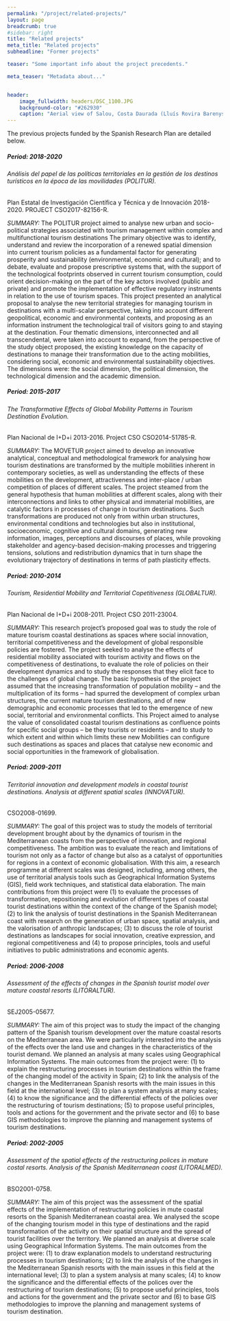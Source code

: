 ```yaml
---
permalink: "/project/related-projects/"
layout: page
breadcrumb: true
#sidebar: right
title: "Related projects"
meta_title: "Related projects"
subheadline: "Former projects"

teaser: "Some important info about the project precedents." 

meta_teaser: "Metadata about..."


header:
    image_fullwidth: headers/DSC_1100.JPG
    background-color: "#262930"
    caption: "Aerial view of Salou, Costa Daurada (Lluís Rovira Barenys/ revistacambrils.cat)"
---
```

 
The previous projects funded by the Spanish Research Plan are detailed below.

##### Period: 2018-2020  
###### Análisis del papel de las políticas territoriales en la gestión de los destinos turísticos en la época de las movilidades (POLITUR).  
Plan Estatal de Investigación Científica y Técnica y de Innovación 2018-2020. PROJECT CSO2017-82156-R.  

*SUMMARY:*
The POLITUR project aimed to analyse new urban and socio-political strategies associated with tourism management within complex and multifunctional tourism destinations The primary objective was to identify, understand and review the incorporation of a renewed spatial dimension into current tourism policies as a fundamental factor for generating prosperity and sustainability (environmental, economic and cultural); and to debate, evaluate and propose prescriptive systems that, with the support of the technological footprints observed in current tourism consumption, could orient decision-making on the part of the key actors involved (public and private) and promote the implementation of effective regulatory instruments in relation to the use of tourism spaces.
This project presented an analytical proposal to analyse the new territorial strategies for managing tourism in destinations with a multi-scalar perspective, taking into account different geopolitical, economic and environmental contexts, and proposing as an information instrument the technological trail of visitors going to and staying at the destination. Four thematic dimensions, interconnected and all transcendental, were taken into account to expand, from the perspective of the study object proposed, the existing knowledge on the capacity of destinations to manage their transformation due to the acting mobilities, considering social, economic and environmental sustainability objectives. The dimensions were: the social dimension, the political dimension, the technological dimension and the academic dimension.

##### Period: 2015-2017
###### The Transformative Effects of Global Mobility Patterns in Tourism Destination Evolution. 
Plan Nacional de I+D+i 2013-2016. Project CSO CSO2014-51785-R.

*SUMMARY:*
The MOVETUR project aimed to develop an innovative analytical, conceptual and methodological framework for analysing how tourism destinations are transformed by the multiple mobilities inherent in contemporary societies, as well as understanding the effects of these mobilities on the development, attractiveness and inter-place / urban competition of places of different scales. 
The project steamed from the general hypothesis that human mobilities at different scales, along with their interconnections and links to other physical and immaterial mobilities, are catalytic factors in processes of change in tourism destinations. Such transformations are produced not only from within urban structures, environmental conditions and technologies but also in institutional, socioeconomic, cognitive and cultural domains, generating new information, images, perceptions and discourses of places, while provoking stakeholder and agency-based decision-making processes and triggering tensions, solutions and redistribution dynamics that in turn shape the evolutionary trajectory of destinations in terms of path plasticity effects.
 
##### Period: 2010-2014
###### Tourism, Residential Mobility and Territorial Copetitiveness (GLOBALTUR). 
Plan Nacional de I+D+i 2008-2011. Project CSO 2011-23004.

*SUMMARY:*
This research project’s proposed goal was to study the role of mature tourism coastal destinations as spaces where social innovation, territorial competitiveness and the development of global responsible policies are fostered. The project seeked to analyse the effects of residential mobility associated with tourism activity and flows on the competitiveness of destinations, to evaluate the role of policies on their development dynamics and to study the responses that they elicit face to the challenges of global change. The basic hypothesis of the project assumed that the increasing transformation of population mobility – and the multiplication of its forms – had spurred the development of complex urban structures, the current mature tourism destinations, and of new demographic and economic processes that led to the emergence of new social, territorial and environmental conflicts.
This Project aimed to analyse the value of consolidated coastal tourism destinations as confluence points for specific social groups – be they tourists or residents – and to study to which extent and within which limits these new Mobilities can configure such destinations as spaces and places that catalyse new economic and social opportunities in the framework of globalisation.
 
##### Period: 2009-2011
###### Territorial innovation and development models in coastal tourist destinations. Analysis at different spatial scales (INNOVATUR). 
CSO2008-01699.

*SUMMARY:*
The goal of this project was to study the models of territorial development brought about by the dynamics of tourism in the Mediterranean coasts from the perspective of innovation, and regional competitiveness. The ambition was to evaluate the reach and limitations of tourism not only as a factor of change but also as a catalyst of opportunities for regions in a context of economic globalisation. With this aim, a research programme at different scales was designed, including, among others, the use of territorial analysis tools such as Geographical Information Systems (GIS), field work techniques, and statistical data elaboration.
The main contributions from this project were (1) to evaluate the processes of transformation, repositioning and evolution of different types of coastal tourist destinations within the context of the change of the Spanish model; (2) to link the analysis of tourist destinations in the Spanish Mediterranean coast with research on the generation of urban space, spatial analysis, and the valorisation of anthropic landscapes; (3) to discuss the role of tourist destinations as landscapes for social innovation, creative expression, and regional competitiveness and (4) to propose principles, tools and useful initiatives to public administrations and economic agents.
 
##### Period: 2006-2008
###### Assessment of the effects of changes in the Spanish tourist model over mature coastal resorts (LITORALTUR). 
SEJ2005-05677.

*SUMMARY:*
The aim of this project was to study the impact of the changing pattern of the Spanish tourism development over the mature coastal resorts on the Mediterranean area. We were particularly interested into the analysis of the effects over the land use and changes in the characteristics of the tourist demand. We planned an analysis at many scales using Geographical Information Systems.
The main outcomes from the project were: (1) to explain the restructuring processes in tourism destinations within the frame of the changing model of the activity in Spain; (2) to link the analysis of the changes in the Mediterranean Spanish resorts with the main issues in this field at the international level; (3) to plan a system analysis at many scales; (4) to know the significance and the differential effects of the policies over the restructuring of tourism destinations; (5) to propose useful principles, tools and actions for the government and the private sector and (6) to base GIS methodologies to improve the planning and management systems of tourism destinations.
 
##### Period: 2002-2005
###### Assessment of the spatial effects of the restructuring polices in mature costal resorts. Analysis of the Spanish Mediterranean coast (LITORALMED). 
BSO2001-0758.

*SUMMARY:*
The aim of this project was the assessment of the spatial effects of the implementation of restructuring policies in mute coastal resorts on the Spanish Mediterranean coastal area. We analysed the scope of the changing tourism model in this type of destinations and the rapid transformation of the activity on their spatial structure and the spread of tourist facilities over the territory. We planned an analysis at diverse  scale using Geographical Information Systems.
The main outcomes from the project were: (1) to draw explanation models to understand restructuring processes in tourism destinations; (2) to link the analysis of the changes in the Mediterranean Spanish resorts with the main issues in this field at the international level; (3) to plan a system analysis at many scales; (4) to know the significance and the differential effects of the polices over the restructuring of tourism destinations; (5) to propose useful principles, tools and actions for the government and the private sector and (6) to base GIS methodologies to improve the planning and management systems of tourism destination.

